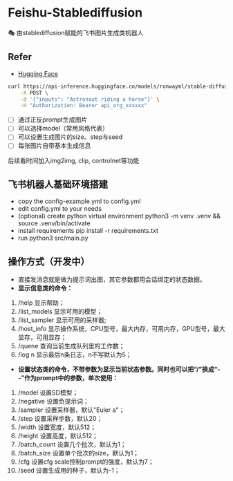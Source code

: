 # Feishu-Stablediffusion

🎭 由stablediffusion赋能的飞书图片生成类机器人

## Refer

- [Hugging Face](https://huggingface.co/runwayml/stable-diffusion-v1-5)

```sh
curl https://api-inference.huggingface.co/models/runwayml/stable-diffusion-v1-5 \
	-X POST \
	-d '{"inputs": "Astronaut riding a horse"}' \
	-H "Authorization: Bearer api_org_xxxxxx"
```

- [ ] 通过正反prompt生成图片
- [ ] 可以选择model（常用风格代表）
- [ ] 可以设置生成图片的size、step与seed
- [ ] 每张图片自带基本生成信息

后续看时间加入img2img, clip, controlnet等功能

## 飞书机器人基础环境搭建

- copy the config-example.yml to config.yml
- edit config.yml to your needs
- (optional) create python virtual environment python3 -m venv .venv && source .venv/bin/activate
- install requirements pip install -r requirements.txt
- run python3 src/main.py

## 操作方式（开发中）

* 直接发消息就是做为提示词出图，其它参数都用会话绑定的状态数据。
* **显示信息类的命令：**

1. /help 显示帮助；
2. /list_models 显示可用的模型；
3. /list_sampler 显示可用的采样器;
4. /host_info 显示操作系统，CPU型号，最大内存，可用内存，GPU型号，最大显存，可用显存；
5. /quene 查询当前生成队列里的工作数；
6. /log n 显示最后n条日志，n不写默认为5；

* **设置状态类的命令，不带参数为显示当前状态参数。同时也可以把“/”换成“--”作为prompt中的参数，单次使用：**

1. /model 设置SD模型；
2. /negative 设置负提示词；
3. /sampler 设置采样器，默认"Euler a"；
4. /step 设置采样步数，默认20；
5. /width 设置宽度，默认512；
6. /height 设置高度，默认512；
7. /batch_count 设置几个批次，默认为1；
8. /batch_size 设置单个批次的size，默认为1；
9. /cfg 设置cfg scale控制prompt的强度，默认为7；
10. /seed 设置生成用的种子，默认为-1；

